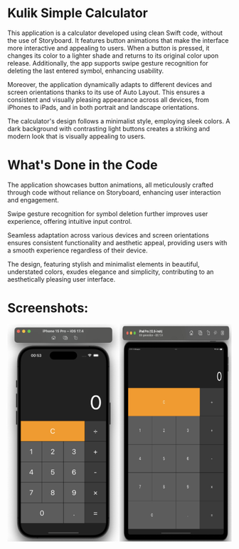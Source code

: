 # Kulik Simple Calculator

This application is a calculator developed using clean Swift code, without the use of Storyboard. It features button animations that make the interface more interactive and appealing to users. When a button is pressed, it changes its color to a lighter shade and returns to its original color upon release. Additionally, the app supports swipe gesture recognition for deleting the last entered symbol, enhancing usability.

Moreover, the application dynamically adapts to different devices and screen orientations thanks to its use of Auto Layout. This ensures a consistent and visually pleasing appearance across all devices, from iPhones to iPads, and in both portrait and landscape orientations.

The calculator's design follows a minimalist style, employing sleek colors. A dark background with contrasting light buttons creates a striking and modern look that is visually appealing to users.


# What's Done in the Code


The application showcases button animations, all meticulously crafted through code without reliance on Storyboard, enhancing user interaction and engagement.

Swipe gesture recognition for symbol deletion further improves user experience, offering intuitive input control.

Seamless adaptation across various devices and screen orientations ensures consistent functionality and aesthetic appeal, providing users with a smooth experience regardless of their device.

The design, featuring stylish and minimalist elements in beautiful, understated colors, exudes elegance and simplicity, contributing to an aesthetically pleasing user interface.

# Screenshots:

<div style="display: flex;">
    <img src="https://github.com/kulikmark/KulikSimpleCalculator/blob/main/Screenshot.png" alt="Image 1" style="width: 50%;">
    <img src="https://github.com/kulikmark/KulikSimpleCalculator/blob/main/Screenshot_2.jpg" alt="Image 1" style="width: 50%;">
   
</div>
